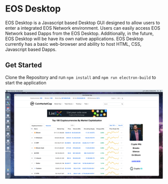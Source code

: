 # EOS Desktop
EOS Desktop is a Javascript based Desktop GUI designed to allow
users to enter a integrated EOS Network environment. Users can easily access EOS Network based Dapps 
from the EOS Desktop. Additionally, in the future, EOS Desktop will be have its own native applications. 
EOS Desktop currently has a basic web-browser and ability to host HTML, CSS, Javascript based Dapps. 

## Get Started
Clone the Repository and run `npm install` and `npm run electron-build` to start the application 

![alt text](src/assets/images/eos-screenshot.png)
